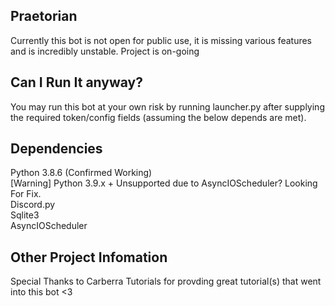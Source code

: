 ## Praetorian
Currently this bot is not open for public use, it is missing various features and is incredibly unstable. Project is on-going
## Can I Run It anyway?
You may run this bot at your own risk by running launcher.py after supplying the required token/config fields (assuming the below depends are met).
## Dependencies
Python 3.8.6 (Confirmed Working)  
[Warning] Python 3.9.x + Unsupported due to AsyncIOScheduler? Looking For Fix.    
Discord.py  
Sqlite3  
AsyncIOScheduler  
## Other Project Infomation  
Special Thanks to Carberra Tutorials for provding great tutorial(s) that went into this bot <3
